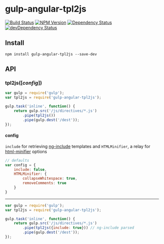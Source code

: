 # gulp-angular-tpl2js

[![Build Status](https://img.shields.io/travis/scniro/gulp-angular-tpl2js.svg?style=flat-square)](https://travis-ci.org/scniro/gulp-angular-tpl2js)
[![NPM Version](https://img.shields.io/npm/v/gulp-angular-tpl2js.svg?style=flat-square)](https://www.npmjs.com/package/gulp-angular-tpl2js)
[![Dependency Status](https://img.shields.io/david/scniro/gulp-angular-tpl2js.svg?label=deps&style=flat-square)](https://david-dm.org/scniro/gulp-angular-tpl2js)
[![devDependency Status](https://img.shields.io/david/dev/scniro/gulp-angular-tpl2js.svg?label=devDeps&style=flat-square)](https://david-dm.org/scniro/gulp-angular-tpl2js#info=devDependencies)

## Install

```
npm install gulp-angular-tpl2js --save-dev
```

## API

### tpl2js([*config*])

```javascript
var gulp = require('gulp');
var tpl2js = require('gulp-angular-tpl2js');

gulp.task('inline', function() {
    return gulp.src('/js/directives/*.js')
        .pipe(tpl2js())
        .pipe(gulp.dest('/dest'));
});
```

#### config

`include` for retrieving [ng-include](https://docs.angularjs.org/api/ng/directive/ngInclude) templates and `HTMLMinifier`, a relay for [html-minifier](https://www.npmjs.com/package/html-minifier) options

```javascript
// defaults
var config = {
    include: false,
    HTMLMinifier: {
        collapseWhitespace: true,
        removeComments: true
    }
}
```

***

```javascript
var gulp = require('gulp');
var tpl2js = require('gulp-angular-tpl2js');

gulp.task('inline', function() {
    return gulp.src('/js/directives/*.js')
        .pipe(tpl2js({include: true})) // ng-include parsed
        .pipe(gulp.dest('/dest'));
});
```


